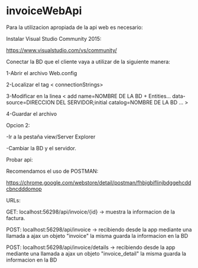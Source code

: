 # invoiceWebApi

Para la utilizacion apropiada de la api web es necesario: 

Instalar Visual Studio Community 2015: 

https://www.visualstudio.com/vs/community/

Conectar la BD que el cliente vaya a utilizar de la siguiente manera:

1-Abrir el archivo Web.config

2-Localizar el tag < connectionStrings>

3-Modificar en la linea < add name=NOMBRE DE LA BD + Entities... data-source=DIRECCION DEL SERVIDOR;initial catalog=NOMBRE DE LA BD ... >

4-Guardar el archivo

Opcion 2: 

-Ir a la pestaña view/Server Explorer

-Cambiar la BD y el servidor.


Probar api: 

Recomendamos el uso de POSTMAN:

https://chrome.google.com/webstore/detail/postman/fhbjgbiflinjbdggehcddcbncdddomop

URLs:

GET: localhost:56298/api/invoice/{id} -> muestra la informacion de la factura.

POST: localhost:56298/api/invoice -> recibiendo desde la app mediante una llamada a ajax un objeto "invoice" la misma guarda la informacion en la BD
 
POST: localhost:56298/api/invoice/details -> recibiendo desde la app mediante una llamada a ajax un objeto "invoice_detail" la misma guarda la informacion en la BD
